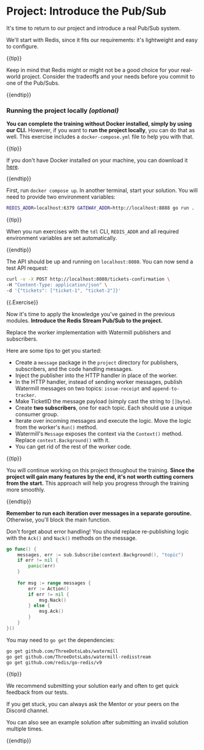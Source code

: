 # Project: Introduce the Pub/Sub

It's time to return to our project and introduce a real Pub/Sub system.

We'll start with Redis, since it fits our requirements: it's lightweight and easy to configure.

{{tip}}

Keep in mind that Redis might or might not be a good choice for your real-world project.
Consider the tradeoffs and your needs before you commit to one of the Pub/Subs.

{{endtip}}

### Running the project locally _(optional)_

**You can complete the training without Docker installed, simply by using our CLI.**
However, if you want to **run the project locally**, you can do that as well.
This exercise includes a `docker-compose.yml` file to help you with that.

{{tip}}

If you don't have Docker installed on your machine, you can download it [here](https://www.docker.com/products/docker-desktop/).

{{endtip}}

First, run `docker compose up`. In another terminal, start your solution.
You will need to provide two environment variables:

```bash
REDIS_ADDR=localhost:6379 GATEWAY_ADDR=http://localhost:8888 go run .
```

{{tip}}

When you run exercises with the `tdl` CLI, `REDIS_ADDR` and all required environment variables are set automatically.

{{endtip}}

The API should be up and running on `localhost:8080`.
You can now send a test API request:

```bash
curl -v -X POST http://localhost:8080/tickets-confirmation \
-H "Content-Type: application/json" \
-d '{"tickets": ["ticket-1", "ticket-2"]}'
```

{{.Exercise}}

Now it's time to apply the knowledge you've gained in the previous modules.
**Introduce the Redis Stream Pub/Sub to the project.**

Replace the worker implementation with Watermill publishers and subscribers.

Here are some tips to get you started:

* Create a `message` package in the `project` directory for publishers, subscribers, and the code handling messages.
* Inject the publisher into the HTTP handler in place of the worker.
* In the HTTP handler, instead of sending worker messages, publish Watermill messages on two topics: `issue-receipt` and `append-to-tracker`.
* Make TicketID the message payload (simply cast the string to `[]byte`).
* Create **two subscribers**, one for each topic. Each should use a unique consumer group.
* Iterate over incoming messages and execute the logic. Move the logic from the worker's `Run()` method.
* Watermill's `Message` exposes the context via the `Context()` method. Replace `context.Background()` with it.
* You can get rid of the rest of the worker code.

{{tip}}

You will continue working on this project throughout the training.
**Since the project will gain many features by the end, it's not worth cutting corners from the start.**
This approach will help you progress through the training more smoothly.

{{endtip}}

**Remember to run each iteration over messages in a separate goroutine.** Otherwise, you'll block the main function.

Don't forget about error handling! You should replace re-publishing logic with the `Ack()` and `Nack()` methods on the message.

```go
go func() {
	messages, err := sub.Subscribe(context.Background(), "topic")
	if err != nil {
		panic(err)
	}
	
	for msg := range messages {
		err := Action()
		if err != nil {
			msg.Nack()
		} else {
			msg.Ack()
		}
	}
}()
```

You may need to `go get` the dependencies:

```bash
go get github.com/ThreeDotsLabs/watermill
go get github.com/ThreeDotsLabs/watermill-redisstream
go get github.com/redis/go-redis/v9
```

{{tip}}

We recommend submitting your solution early and often to get quick feedback from our tests.

If you get stuck, you can always ask the Mentor or your peers on the Discord channel.

You can also see an example solution after submitting an invalid solution multiple times.

{{endtip}}
